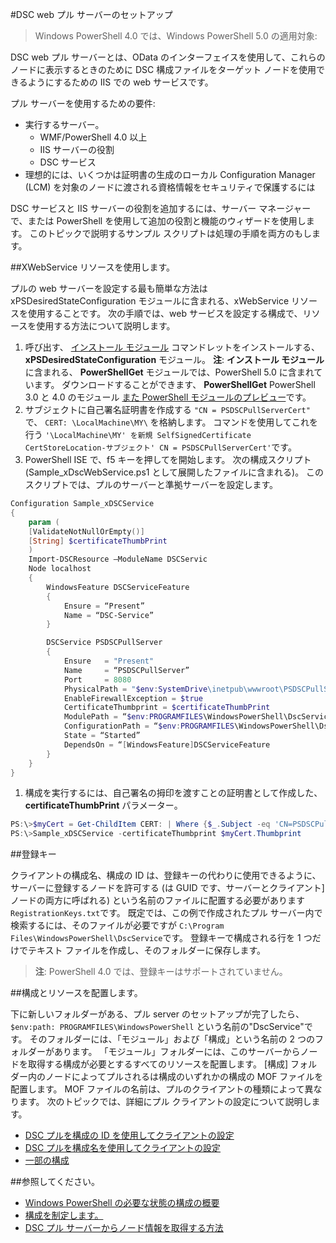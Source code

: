 #DSC web プル サーバーのセットアップ

> Windows PowerShell 4.0 では、Windows PowerShell 5.0 の適用対象:

DSC web プル サーバーとは、OData のインターフェイスを使用して、これらのノードに表示するときのために DSC 構成ファイルをターゲット ノードを使用できるようにするための IIS での web サービスです。

プル サーバーを使用するための要件:

* 実行するサーバー。
   - WMF/PowerShell 4.0 以上
   - IIS サーバーの役割
   - DSC サービス
* 理想的には、いくつかは証明書の生成のローカル Configuration Manager (LCM) を対象のノードに渡される資格情報をセキュリティで保護するには

DSC サービスと IIS サーバーの役割を追加するには、サーバー マネージャーで、または PowerShell を使用して追加の役割と機能のウィザードを使用します。 このトピックで説明するサンプル スクリプトは処理の手順を両方のもします。

##XWebService リソースを使用します。

プルの web サーバーを設定する最も簡単な方法は xPSDesiredStateConfiguration モジュールに含まれる、xWebService リソースを使用することです。 次の手順では、web サービスを設定する構成で、リソースを使用する方法について説明します。

1. 呼び出す、 [インストール モジュール](https://technet.microsoft.com/en-us/library/dn807162.aspx) コマンドレットをインストールする、 **xPSDesiredStateConfiguration** モジュール。 **注**: **インストール モジュール** に含まれる、 **PowerShellGet** モジュールでは、PowerShell 5.0 に含まれています。 ダウンロードすることができます、 **PowerShellGet** PowerShell 3.0 と 4.0 のモジュール [また PowerShell モジュールのプレビュー](https://www.microsoft.com/en-us/download/details.aspx?id=49186)です。
1. サブジェクトに自己署名証明書を作成する `"CN = PSDSCPullServerCert"` で、 `CERT: \LocalMachine\MY\` を格納します。 コマンドを使用してこれを行う `'\LocalMachine\MY' を新規 SelfSignedCertificate CertStoreLocation-サブジェクト' CN = PSDSCPullServerCert'`です。
1. PowerShell ISE で、f5 キーを押してを開始します。 次の構成スクリプト (Sample_xDscWebService.ps1 として展開したファイルに含まれる)。 このスクリプトでは、プルのサーバーと準拠サーバーを設定します。

```powershell
Configuration Sample_xDSCService
{
    param (
    [ValidateNotNullOrEmpty()]
    [String] $certificateThumbPrint
    )
    Import-DSCResource –ModuleName DSCServic
    Node localhost
    {
        WindowsFeature DSCServiceFeature
        {
            Ensure = “Present”
            Name = “DSC-Service”
        }

        DSCService PSDSCPullServer
        {
            Ensure   = "Present"
            Name     = “PSDSCPullServer”
            Port     = 8080
            PhysicalPath = "$env:SystemDrive\inetpub\wwwroot\PSDSCPullServer"
            EnableFirewallException = $true
            CertificateThumbprint = $certificateThumbPrint
            ModulePath = “$env:PROGRAMFILES\WindowsPowerShell\DscService\Modules”
            ConfigurationPath = “$env:PROGRAMFILES\WindowsPowerShell\DscService\Configuration”
            State = “Started”
            DependsOn = “[WindowsFeature]DSCServiceFeature             
        }
    }
}
```

1. 構成を実行するには、自己署名の拇印を渡すことの証明書として作成した、 **certificateThumbPrint** パラメーター。

```powershell
PS:\>$myCert = Get-ChildItem CERT: | Where {$_.Subject -eq 'CN=PSDSCPullServerCert'}
PS:\>Sample_xDSCService -certificateThumbprint $myCert.Thumbprint 
```

##登録キー

クライアントの構成名、構成の ID は、登録キーの代わりに使用できるように、サーバーに登録するノードを許可する (は GUID です、サーバーとクライアント] ノードの両方に呼ばれる) という名前のファイルに配置する必要があります `RegistrationKeys.txt`です。 既定では、この例で作成されたプル サーバー内で検索するには、そのファイルが必要ですが `C:\Program Files\WindowsPowerShell\DscService`です。 登録キーで構成される行を 1 つだけでテキスト ファイルを作成し、そのフォルダーに保存します。
> **注**: PowerShell 4.0 では、登録キーはサポートされていません。

##構成とリソースを配置します。

下に新しいフォルダーがある、プル server のセットアップが完了したら、 `$env:path: PROGRAMFILES\WindowsPowerShell` という名前の"DscService"です。 そのフォルダーには、「モジュール」および「構成」という名前の 2 つのフォルダーがあります。 「モジュール」フォルダーには、このサーバーからノードを取得する構成が必要とするすべてのリソースを配置します。 [構成] フォルダー内のノードによってプルされるは構成のいずれかの構成の MOF ファイルを配置します。 MOF ファイルの名前は、プルのクライアントの種類によって異なります。 次のトピックでは、詳細にプル クライアントの設定について説明します。

* [DSC プルを構成の ID を使用してクライアントの設定](pullClientConfigID.md)
* [DSC プルを構成名を使用してクライアントの設定](pullClientConfigNames.md)
* [一部の構成](partialConfigs.md)

##参照してください。

* [Windows PowerShell の必要な状態の構成の概要](overview.md)
* [構成を制定します。](enactingConfigurations.md)
* [DSC プル サーバーからノード情報を取得する方法](retrieveNodeInfo.md)



